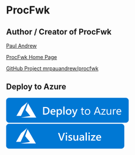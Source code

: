 # ProcFwk

## Author / Creator of ProcFwk
[Paul Andrew](https://github.com/mrpaulandrew)

[ProcFwk Home Page](https://mrpaulandrew.github.io/procfwk/)

[GitHub Project mrpauandrew/procfwk](https://github.com/mrpaulandrew/procfwk)

## Deploy to Azure
[![Deploy To Azure](https://raw.githubusercontent.com/Azure/azure-quickstart-templates/master/1-CONTRIBUTION-GUIDE/images/deploytoazure.svg?sanitize=true)](https://portal.azure.com/#create/Microsoft.Template/uri/https%3A%2F%2Fraw.githubusercontent.com%2Foh22is%2FProcFwk%2Fmain%2FmainTemplate.json)  [![Visualize](https://raw.githubusercontent.com/Azure/azure-quickstart-templates/master/1-CONTRIBUTION-GUIDE/images/visualizebutton.svg?sanitize=true)](https://armviz.io/#/?load=https%3A%2F%2Fraw.githubusercontent.com%2Foh22is%2FProcFwk%2Fmain%2FmainTemplate.json)
